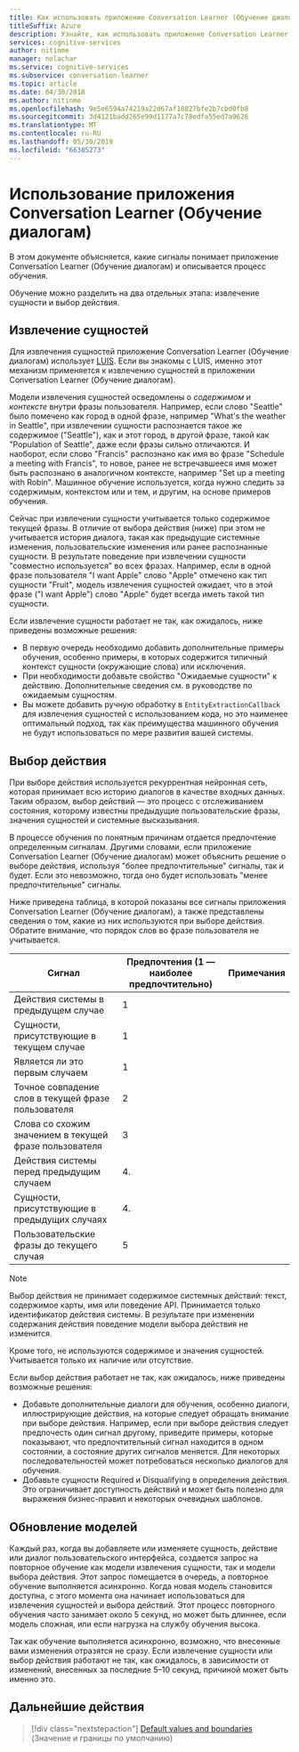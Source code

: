 ```yaml
---
title: Как использовать приложение Conversation Learner (Обучение диалогам) Microsoft Cognitive Services | Документация Майкрософт
titleSuffix: Azure
description: Узнайте, как использовать приложение Conversation Learner (Обучение диалогам).
services: cognitive-services
author: nitinme
manager: nolachar
ms.service: cognitive-services
ms.subservice: conversation-learner
ms.topic: article
ms.date: 04/30/2018
ms.author: nitinme
ms.openlocfilehash: 9e5e6594a74219a22d67af18827bfe2b7cbd0fb8
ms.sourcegitcommit: 3d4121badd265e99d1177a7c78edfa55ed7a9626
ms.translationtype: MT
ms.contentlocale: ru-RU
ms.lasthandoff: 05/30/2019
ms.locfileid: "66385273"
---
```

# <a name="how-to-teach-with-conversation-learner"></a>Использование приложения Conversation Learner (Обучение диалогам) 

В этом документе объясняется, какие сигналы понимает приложение Conversation Learner (Обучение диалогам) и описывается процесс обучения.  

Обучение можно разделить на два отдельных этапа: извлечение сущности и выбор действия.

## <a name="entity-extraction"></a>Извлечение сущностей

Для извлечения сущностей приложение Conversation Learner (Обучение диалогам) использует [LUIS](https://www.luis.ai).  Если вы знакомы с LUIS, именно этот механизм применяется к извлечению сущностей в приложении Conversation Learner (Обучение диалогам).

Модели извлечения сущностей осведомлены о *содержимом* и *контексте* внутри фразы пользователя.  Например, если слово "Seattle" было помечено как город в одной фразе, например "What's the weather in Seattle", при извлечении сущности распознается такое же содержимое ("Seattle"), как и этот город, в другой фразе, такой как "Population of Seattle", даже если фразы сильно отличаются.  И наоборот, если слово "Francis" распознано как имя во фразе "Schedule a meeting with Francis", то новое, ранее не встречавшееся имя может быть распознано в аналогичном контексте, например "Set up a meeting with Robin".  Машинное обучение используется, когда нужно следить за содержимым, контекстом или и тем, и другим, на основе примеров обучения.

Сейчас при извлечении сущности учитывается только содержимое текущей фразы.  В отличие от выбора действия (ниже) при этом не учитывается история диалога, такая как предыдущие системные изменения, пользовательские изменения или ранее распознанные сущности.  В результате поведение при извлечении сущности "совместно используется" во всех фразах.  Например, если в одной фразе пользователя "I want Apple" слово "Apple" отмечено как тип сущности "Fruit", модель извлечения сущностей ожидает, что в этой фразе ("I want Apple") слово "Apple" будет всегда иметь такой тип сущности.

Если извлечение сущности работает не так, как ожидалось, ниже приведены возможные решения:

- В первую очередь необходимо добавить дополнительные примеры обучения, особенно примеры, в которых содержится типичный контекст сущности (окружающие слова) или исключения.
- При необходимости добавьте свойство "Ожидаемые сущности" к действию.  Дополнительные сведения см. в руководстве по ожидаемым сущностям.
- Вы можете добавить ручную обработку в `EntityExtractionCallback` для извлечения сущностей с использованием кода, но это наименее оптимальный подход, так как преимущества машинного обучения не будут использоваться по мере развития вашей системы.

## <a name="action-selection"></a>Выбор действия

При выборе действия используется рекуррентная нейронная сеть, которая принимает всю историю диалогов в качестве входных данных.  Таким образом, выбор действий — это процесс с отслеживанием состояния, которому известны предыдущие пользовательские фразы, значения сущностей и системные высказывания.  

В процессе обучения по понятным причинам отдается предпочтение определенным сигналам.  Другими словами, если приложение Conversation Learner (Обучение диалогам) может объяснить решение о выборе действия, используя "более предпочтительные" сигналы, так и будет. Если это невозможно, тогда оно будет использовать "менее предпочтительные" сигналы.

Ниже приведена таблица, в которой показаны все сигналы приложения Conversation Learner (Обучение диалогам), а также представлены сведения о том, какие из них используются при выборе действия.  Обратите внимание, что порядок слов во фразе пользователя не учитывается.

Сигнал | Предпочтения (1 — наиболее предпочтительно) | Примечания
--- | --- | --- 
Действия системы в предыдущем случае | 1 | 
Сущности, присутствующие в текущем случае | 1 | 
Является ли это первым случаем | 1 |
Точное совпадение слов в текущей фразе пользователя | 2 | 
Слова со схожим значением в текущей фразе пользователя | 3 | 
Действия системы перед предыдущим случаем | 4. |
Сущности, присутствующие в предыдущих случаях | 4. | 
Пользовательские фразы до текущего случая | 5 | 

> [!NOTE]
> Выбор действия не принимает содержимое системных действий: текст, содержимое карты, имя или поведение API. Принимается только идентификатор действия системы.  В результате при изменении содержания действия поведение модели выбора действия не изменится.
>
> Кроме того, не используются содержимое и значения сущностей. Учитывается только их наличие или отсутствие.

Если выбор действия работает не так, как ожидалось, ниже приведены возможные решения:

- Добавьте дополнительные диалоги для обучения, особенно диалоги, иллюстрирующие действия, на которые следует обращать внимание при выборе действия.  Например, если при выборе действия следует предпочесть один сигнал другому, приведите примеры, которые показывают, что предпочтительный сигнал находится в одном состоянии, а состояние других сигналов меняется.  Для некоторых последовательностей может потребоваться несколько диалогов для обучения.
- Добавьте сущности Required и Disqualifying в определения действия.  Это ограничивает доступность действий и может быть полезно для выражения бизнес-правил и некоторых очевидных шаблонов. 

## <a name="updates-to-models"></a>Обновление моделей

Каждый раз, когда вы добавляете или изменяете сущность, действие или диалог пользовательского интерфейса, создается запрос на повторное обучение как модели извлечения сущности, так и модели выбора действия.  Этот запрос помещается в очередь, а повторное обучение выполняется асинхронно.  Когда новая модель становится доступна, с этого момента она начинает использоваться для извлечения сущностей и выбора действий.  Этот процесс повторного обучения часто занимает около 5 секунд, но может быть длиннее, если модель сложная, или если нагрузка на службу обучения высока.

Так как обучение выполняется асинхронно, возможно, что внесенные вами изменения отразятся не сразу.  Если извлечение сущности или выбор действия работают не так, как ожидалось, в зависимости от изменений, внесенных за последние 5–10 секунд, причиной может быть именно это.

## <a name="next-steps"></a>Дальнейшие действия

> [!div class="nextstepaction"]
> [Default values and boundaries](./cl-values-and-boundaries.md) (Значение и границы по умолчанию)
